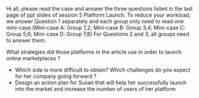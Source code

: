 Hi all, please read the case and answer the three questions listed in the last page of ppt slides of session 5 Platform Launch. To reduce your workload, we answer Question 1 separately and each group only need to read one mini-case.(Mini-case A: Group 1,2; Mini-case B: Group 3,4; Mini-case C: Group 5,6; Mini-case D: Group 7,8) For Questions 2 and 3, all groups need to answer them.



What strategies did those platforms in the article use in order to launch online marketplaces ?



- Which side is more difficult to obtain? Which challenges do you expect for her company going forward ?
- Design an action plan for Susan that will help her successfully launch into the market and increase the number of users of her platform